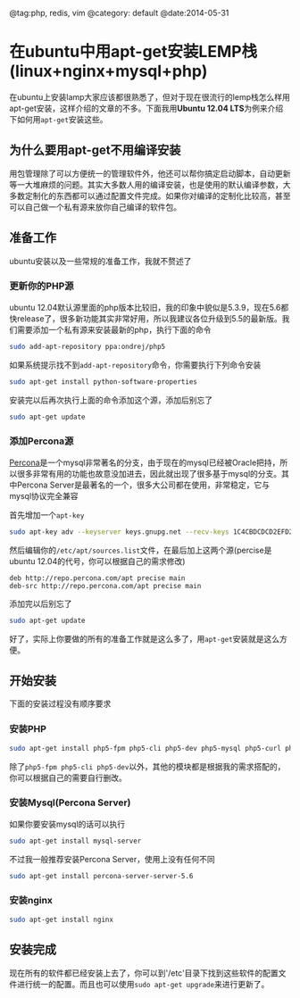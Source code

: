 @tag:php, redis, vim
@category: default
@date:2014-05-31

在ubuntu中用apt-get安装LEMP栈(linux+nginx+mysql+php)
=============

在ubuntu上安装lamp大家应该都很熟悉了，但对于现在很流行的lemp栈怎么样用apt-get安装，这样介绍的文章的不多。下面我用**Ubuntu 12.04 LTS**为例来介绍下如何用`apt-get`安装这些。

为什么要用apt-get不用编译安装
------------------

用包管理除了可以方便统一的管理软件外，他还可以帮你搞定启动脚本，自动更新等一大堆麻烦的问题。其实大多数人用的编译安装，也是使用的默认编译参数，大多数定制化的东西都可以通过配置文件完成。如果你对编译的定制化比较高，甚至可以自己做一个私有源来放你自己编译的软件包。

准备工作
----

ubuntu安装以及一些常规的准备工作，我就不赘述了


<!--more-->


### 更新你的PHP源

ubuntu 12.04默认源里面的php版本比较旧，我的印象中貌似是5.3.9，现在5.6都快release了，很多新功能其实非常好用，所以我建议各位升级到5.5的最新版。我们需要添加一个私有源来安装最新的php，执行下面的命令

```bash
sudo add-apt-repository ppa:ondrej/php5
```

如果系统提示找不到`add-apt-repository`命令，你需要执行下列命令安装

```bash
sudo apt-get install python-software-properties
```

安装完以后再次执行上面的命令添加这个源，添加后别忘了

```bash
sudo apt-get update
```

### 添加Percona源

[Percona][1]是一个mysql非常著名的分支，由于现在的mysql已经被Oracle把持，所以很多非常有用的功能也故意没加进去，因此就出现了很多基于mysql的分支。其中Percona Server是最著名的一个，很多大公司都在使用，非常稳定，它与mysql协议完全兼容

首先增加一个`apt-key`

```bash
sudo apt-key adv --keyserver keys.gnupg.net --recv-keys 1C4CBDCDCD2EFD2A
```

然后编辑你的`/etc/apt/sources.list`文件，在最后加上这两个源(percise是ubuntu 12.04的代号，你可以根据自己的需求修改)

```
deb http://repo.percona.com/apt precise main
deb-src http://repo.percona.com/apt precise main
```

添加完以后别忘了

```bash
sudo apt-get update
```

好了，实际上你要做的所有的准备工作就是这么多了，用`apt-get`安装就是这么方便。

开始安装
----

下面的安装过程没有顺序要求

### 安装PHP

```bash
sudo apt-get install php5-fpm php5-cli php5-dev php5-mysql php5-curl php5-imagick
```

除了`php5-fpm php5-cli php5-dev`以外，其他的模块都是根据我的需求搭配的，你可以根据自己的需要自行删改。

### 安装Mysql(Percona Server)

如果你要安装mysql的话可以执行

```bash
sudo apt-get install mysql-server
```

不过我一般推荐安装Percona Server，使用上没有任何不同

```bash
sudo apt-get install percona-server-server-5.6
```

### 安装nginx

```bash
sudo apt-get install nginx
```

安装完成
----

现在所有的软件都已经安装上去了，你可以到'/etc'目录下找到这些软件的配置文件进行统一的配置。而且也可以使用`sudo apt-get upgrade`来进行更新了。


  [1]: http://www.percona.com/
